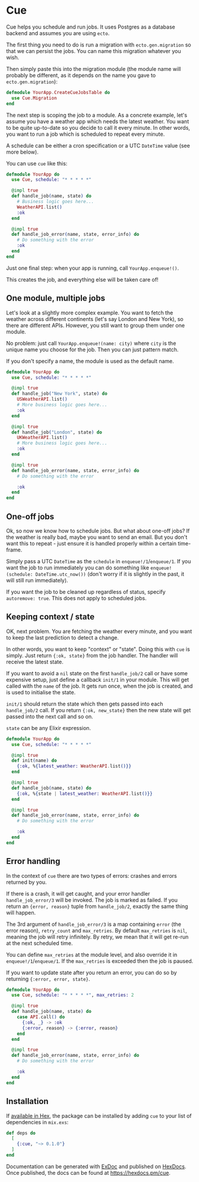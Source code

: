 # Cue

Cue helps you schedule and run jobs. It uses Postgres as a database backend and assumes you are using `ecto`.

The first thing you need to do is run a migration with `ecto.gen.migration` so that we can persist the jobs. You can name this migration whatever you wish.

Then simply paste this into the migration module (the module name will probably be different, as it depends on the name you gave to `ecto.gen.migration`):

```elixir
defmodule YourApp.CreateCueJobsTable do
  use Cue.Migration
end
```

The next step is scoping the job to a module. As a concrete example, let's assume you have a weather app which needs the latest weather. You want to be quite up-to-date so you decide to call it every minute. In other words, you want to run a job which is scheduled to repeat every minute.

A schedule can be either a cron specification or a UTC `DateTime` value (see more below).

You can use `cue` like this:

```elixir
defmodule YourApp do
  use Cue, schedule: "* * * * *"

  @impl true
  def handle_job(name, state) do
    # Business logic goes here...
    WeatherAPI.list()
    :ok
  end

  @impl true
  def handle_job_error(name, state, error_info) do
    # Do something with the error
    :ok
  end
end
```

Just one final step: when your app is running, call `YourApp.enqueue!()`.

This creates the job, and everything else will be taken care of!

## One module, multiple jobs

Let's look at a slightly more complex example. You want to fetch the weather across different continents (let's say London and New York), so there are different APIs. However, you still want to group them under one module.

No problem: just call `YourApp.enqueue!(name: city)` where `city` is the unique name you choose for the job. Then you can just pattern match.

If you don't specify a name, the module is used as the default name.

```elixir
defmodule YourApp do
  use Cue, schedule: "* * * * *"

  @impl true
  def handle_job("New York", state) do
    USWeatherAPI.list()
    # More business logic goes here...
    :ok
  end

  @impl true
  def handle_job("London", state) do
    UKWeatherAPI.list()
    # More business logic goes here...
    :ok
  end

  @impl true
  def handle_job_error(name, state, error_info) do
    # Do something with the error

    :ok
  end
end
```

## One-off jobs

Ok, so now we know how to schedule jobs. But what about one-off jobs? If the weather is really bad, maybe you want to send an email. But you don't want this to repeat - just ensure it is handled properly within a certain time-frame.

Simply pass a UTC `DateTime` as the `schedule` in `enqueue!/1`/`enqueue/1`. If you want the job to run immediately you can do something like `enqueue!(schedule: DateTime.utc_now())` (don't worry if it is slightly in the past, it will still run immediately).

If you want the job to be cleaned up regardless of status, specify `autoremove: true`. This does not apply to scheduled jobs.

## Keeping context / state

OK, next problem. You are fetching the weather every minute, and you want to keep the last prediction to detect a change.

In other words, you want to keep "context" or "state". Doing this with `cue` is simply. Just return `{:ok, state}` from the job handler. The handler will receive the latest state.

If you want to avoid a `nil` state on the first `handle_job/2` call or have some expensive setup, just define a callback `init/1` in your module. This will get called with the `name` of the job. It gets run once, when the job is created, and is used to initialise the state.

`init/1` should return the state which then gets passed into each `handle_job/2` call. If you return `{:ok, new_state}` then the new state will get passed into the next call and so on.

`state` can be any Elixir expression.

```elixir
defmodule YourApp do
  use Cue, schedule: "* * * * *"

  @impl true
  def init(name) do
    {:ok, %{latest_weather: WeatherAPI.list()}}
  end

  @impl true
  def handle_job(name, state) do
    {:ok, %{state | latest_weather: WeatherAPI.list()}}
  end

  @impl true
  def handle_job_error(name, state, error_info) do
    # Do something with the error

    :ok
  end
end
```

## Error handling

In the context of `cue` there are two types of errors: crashes and errors returned by you.

If there is a crash, it will get caught, and your error handler `handle_job_error/3` will be invoked. The job is marked as failed. If you return an `{error, reason}` tuple from `handle_job/2`, exactly the same thing will happen.

The 3rd argument of `handle_job_error/3` is a map containing `error` (the error reason), `retry_count` and `max_retries`. By default `max_retries` is `nil`, meaning the job will retry infinitely. By retry, we mean that it will get re-run at the next scheduled time.

You can define `max_retries` at the module level, and also override it in `enqueue!/1`/`enqueue/1`. If the `max_retries` is exceeded then the job is paused.

If you want to update state after you return an error, you can do so by returning `{:error, error, state}`.

```elixir
defmodule YourApp do
  use Cue, schedule: "* * * * *", max_retries: 2

  @impl true
  def handle_job(name, state) do
    case API.call() do
      {:ok, _} -> :ok
      {:error, reason} -> {:error, reason}
    end
  end

  @impl true
  def handle_job_error(name, state, error_info) do
    # Do something with the error

    :ok
  end
end
```

## Installation

If [available in Hex](https://hex.pm/docs/publish), the package can be installed
by adding `cue` to your list of dependencies in `mix.exs`:

```elixir
def deps do
  [
    {:cue, "~> 0.1.0"}
  ]
end
```

Documentation can be generated with [ExDoc](https://github.com/elixir-lang/ex_doc)
and published on [HexDocs](https://hexdocs.pm). Once published, the docs can
be found at <https://hexdocs.pm/cue>.

